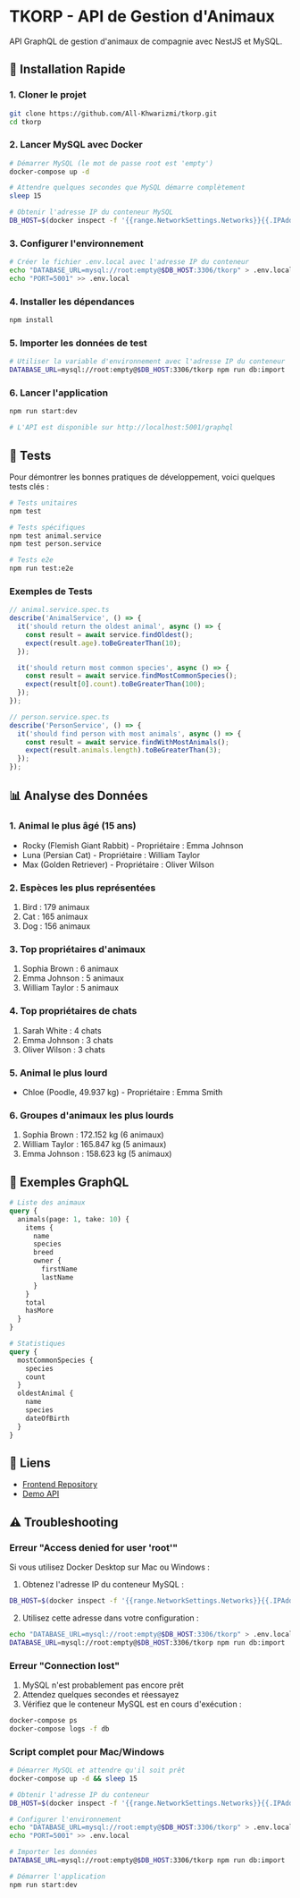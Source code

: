 # TKORP - API de Gestion d'Animaux

API GraphQL de gestion d'animaux de compagnie avec NestJS et MySQL.

## 🚀 Installation Rapide

### 1. Cloner le projet
```bash
git clone https://github.com/All-Khwarizmi/tkorp.git
cd tkorp
```

### 2. Lancer MySQL avec Docker
```bash
# Démarrer MySQL (le mot de passe root est 'empty')
docker-compose up -d

# Attendre quelques secondes que MySQL démarre complètement
sleep 15

# Obtenir l'adresse IP du conteneur MySQL
DB_HOST=$(docker inspect -f '{{range.NetworkSettings.Networks}}{{.IPAddress}}{{end}}' nest-template-db-1)
```

### 3. Configurer l'environnement
```bash
# Créer le fichier .env.local avec l'adresse IP du conteneur
echo "DATABASE_URL=mysql://root:empty@$DB_HOST:3306/tkorp" > .env.local
echo "PORT=5001" >> .env.local
```

### 4. Installer les dépendances
```bash
npm install
```

### 5. Importer les données de test
```bash
# Utiliser la variable d'environnement avec l'adresse IP du conteneur
DATABASE_URL=mysql://root:empty@$DB_HOST:3306/tkorp npm run db:import
```

### 6. Lancer l'application
```bash
npm run start:dev

# L'API est disponible sur http://localhost:5001/graphql
```

## 🧪 Tests

Pour démontrer les bonnes pratiques de développement, voici quelques tests clés :

```bash
# Tests unitaires
npm test

# Tests spécifiques
npm test animal.service
npm test person.service

# Tests e2e
npm run test:e2e
```

### Exemples de Tests

```typescript
// animal.service.spec.ts
describe('AnimalService', () => {
  it('should return the oldest animal', async () => {
    const result = await service.findOldest();
    expect(result.age).toBeGreaterThan(10);
  });

  it('should return most common species', async () => {
    const result = await service.findMostCommonSpecies();
    expect(result[0].count).toBeGreaterThan(100);
  });
});

// person.service.spec.ts
describe('PersonService', () => {
  it('should find person with most animals', async () => {
    const result = await service.findWithMostAnimals();
    expect(result.animals.length).toBeGreaterThan(3);
  });
});
```

## 📊 Analyse des Données

### 1. Animal le plus âgé (15 ans)
- Rocky (Flemish Giant Rabbit) - Propriétaire : Emma Johnson
- Luna (Persian Cat) - Propriétaire : William Taylor
- Max (Golden Retriever) - Propriétaire : Oliver Wilson

### 2. Espèces les plus représentées
1. Bird : 179 animaux
2. Cat : 165 animaux
3. Dog : 156 animaux

### 3. Top propriétaires d'animaux
1. Sophia Brown : 6 animaux
2. Emma Johnson : 5 animaux
3. William Taylor : 5 animaux

### 4. Top propriétaires de chats
1. Sarah White : 4 chats
2. Emma Johnson : 3 chats
3. Oliver Wilson : 3 chats

### 5. Animal le plus lourd
- Chloe (Poodle, 49.937 kg) - Propriétaire : Emma Smith

### 6. Groupes d'animaux les plus lourds
1. Sophia Brown : 172.152 kg (6 animaux)
2. William Taylor : 165.847 kg (5 animaux)
3. Emma Johnson : 158.623 kg (5 animaux)

## 📝 Exemples GraphQL

```graphql
# Liste des animaux
query {
  animals(page: 1, take: 10) {
    items {
      name
      species
      breed
      owner {
        firstName
        lastName
      }
    }
    total
    hasMore
  }
}

# Statistiques
query {
  mostCommonSpecies {
    species
    count
  }
  oldestAnimal {
    name
    species
    dateOfBirth
  }
}
```

## 🔗 Liens

- [Frontend Repository](https://github.com/All-Khwarizmi/tkorp-client)
- [Demo API](https://tkorp-production.up.railway.app/graphql)

## ⚠️ Troubleshooting

### Erreur "Access denied for user 'root'"
Si vous utilisez Docker Desktop sur Mac ou Windows :
1. Obtenez l'adresse IP du conteneur MySQL :
```bash
DB_HOST=$(docker inspect -f '{{range.NetworkSettings.Networks}}{{.IPAddress}}{{end}}' nest-template-db-1)
```

2. Utilisez cette adresse dans votre configuration :
```bash
echo "DATABASE_URL=mysql://root:empty@$DB_HOST:3306/tkorp" > .env.local
DATABASE_URL=mysql://root:empty@$DB_HOST:3306/tkorp npm run db:import
```

### Erreur "Connection lost"
1. MySQL n'est probablement pas encore prêt
2. Attendez quelques secondes et réessayez
3. Vérifiez que le conteneur MySQL est en cours d'exécution :
```bash
docker-compose ps
docker-compose logs -f db
```

### Script complet pour Mac/Windows
```bash
# Démarrer MySQL et attendre qu'il soit prêt
docker-compose up -d && sleep 15

# Obtenir l'adresse IP du conteneur
DB_HOST=$(docker inspect -f '{{range.NetworkSettings.Networks}}{{.IPAddress}}{{end}}' nest-template-db-1)

# Configurer l'environnement
echo "DATABASE_URL=mysql://root:empty@$DB_HOST:3306/tkorp" > .env.local
echo "PORT=5001" >> .env.local

# Importer les données
DATABASE_URL=mysql://root:empty@$DB_HOST:3306/tkorp npm run db:import

# Démarrer l'application
npm run start:dev
